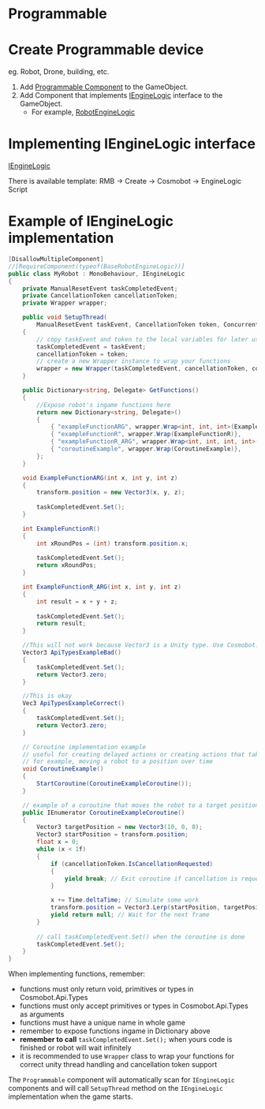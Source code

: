 # Programmable

# Create Programmable device

eg. Robot, Drone, building, etc.

1. Add [Programmable Component](../../Scripts/RobotProgramming/Programmable.cs) to the GameObject.
2. Add Component that implements [IEngineLogic](../../Scripts/RobotProgramming/IEngineLogic.cs) interface to the
   GameObject.
    - For example, [RobotEngineLogic](../../Scripts/RobotProgramming/EngineLogic/BaseRobotEngineLogic.cs)

# Implementing IEngineLogic interface

[IEngineLogic](../../Scripts/RobotProgramming/IEngineLogic.cs)

There is available template: RMB -> Create -> Cosmobot -> EngineLogic Script

# Example of IEngineLogic implementation

```csharp
[DisallowMultipleComponent]
//[RequireComponent(typeof(BaseRobotEngineLogic))]
public class MyRobot : MonoBehaviour, IEngineLogic
{
    private ManualResetEvent taskCompletedEvent;
    private CancellationToken cancellationToken;
    private Wrapper wrapper;

    public void SetupThread(
        ManualResetEvent taskEvent, CancellationToken token, ConcurrentQueue<Action> commandQueue)
    {
        // copy taskEvent and token to the local variables for later use
        taskCompletedEvent = taskEvent;
        cancellationToken = token;
        // create a new Wrapper instance to wrap your functions 
        wrapper = new Wrapper(taskCompletedEvent, cancellationToken, commandQueue);
    }

    public Dictionary<string, Delegate> GetFunctions()
    {
        //Expose robot's ingame functions here
        return new Dictionary<string, Delegate>()
        {
            { "exampleFunctionARG", wrapper.Wrap<int, int, int>(ExampleFunctionARG)},
            { "exampleFunctionR", wrapper.Wrap(ExampleFunctionR)},
            { "exampleFunctionR_ARG", wrapper.Wrap<int, int, int, int>(ExampleFunctionR_ARG)},
            { "coroutineExample", wrapper.Wrap(CoroutineExample)},
        };
    }

    void ExampleFunctionARG(int x, int y, int z)
    {
        transform.position = new Vector3(x, y, z);
        
        taskCompletedEvent.Set();
    }

    int ExampleFunctionR()
    {
        int xRoundPos = (int) transform.position.x;
        
        taskCompletedEvent.Set();
        return xRoundPos;
    }

    int ExampleFunctionR_ARG(int x, int y, int z)
    {
        int result = x + y + z;
        
        taskCompletedEvent.Set();
        return result;
    }

    //This will not work because Vector3 is a Unity type. Use Cosmobot.Api.Types.Vec3 instead.
    Vector3 ApiTypesExampleBad()
    {
        taskCompletedEvent.Set();
        return Vector3.zero;
    }

    //This is okay
    Vec3 ApiTypesExampleCorrect()
    {
        taskCompletedEvent.Set();
        return Vector3.zero;
    }

    // Coroutine implementation example
    // useful for creating delayed actions or creating actions that take multiple frames to complete
    // for example, moving a robot to a position over time
    void CoroutineExample()
    {
        StartCoroutine(CoroutineExampleCoroutine());
    }

    // example of a coroutine that moves the robot to a target position over time
    public IEnumerator CoroutineExampleCoroutine()
    {
        Vector3 targetPosition = new Vector3(10, 0, 0);
        Vector3 startPosition = transform.position;
        float x = 0;
        while (x < 1f)
        {
            if (cancellationToken.IsCancellationRequested)
            {
                yield break; // Exit coroutine if cancellation is requested
            }

            x += Time.deltaTime; // Simulate some work
            transform.position = Vector3.Lerp(startPosition, targetPosition, x);
            yield return null; // Wait for the next frame
        }
        
        // call taskCompletedEvent.Set() when the coroutine is done
        taskCompletedEvent.Set();
    }
}
```

When implementing functions, remember:
- functions must only return void, primitives or types in Cosmobot.Api.Types
- functions must only accept primitives or types in Cosmobot.Api.Types as arguments
- functions must have a unique name in whole game
- remember to expose functions ingame in Dictionary above
- **remember to call** `taskCompletedEvent.Set();` when yours code is finished or robot will wait infinitely
- it is recommended to use `Wrapper` class to wrap your functions for correct unity thread handling and cancellation token support

The `Programmable` component will automatically scan for `IEngineLogic` components and will call `SetupThread` method on the `IEngineLogic` implementation when the game starts.
